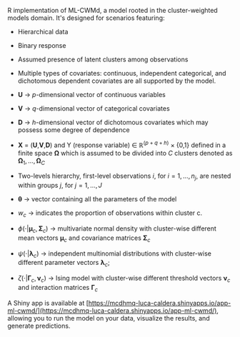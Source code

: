 R implementation of ML-CWMd, a model rooted in the cluster-weighted models domain. It's designed for scenarios featuring:

- Hierarchical data
- Binary response
- Assumed presence of latent clusters among observations
- Multiple types of covariates: continuous, independent categorical, and dichotomous dependent covariates are all supported by the model.

- **U** $\rightarrow$ $p$-dimensional vector of continuous variables
- **V** $\rightarrow$ $q$-dimensional vector of categorical covariates
- **D** $\rightarrow$ $h$-dimensional vector of dichotomous covariates which may possess some degree of dependence
- **X** = (**U**,**V**,**D**) and Y (response variable) $\in$ $\mathbb{R}^{(p + q + h)}$ × {0,1} defined in a finite space $\boldsymbol{\Omega}$ which is assumed to be divided into $C$ clusters denoted as $\boldsymbol{\Omega}_1,\dots, \boldsymbol{\Omega}_C$
- Two-levels hierarchy, first-level observations $i$, for $i = 1, \dots, n_j$, are nested within groups $j$, for $j = 1, \dots, J$ 

- $\boldsymbol{\theta}$ $\rightarrow$ vector containing all the parameters of the model 
- $w_c$ $\rightarrow$ indicates the proportion of observations within cluster c. 
- $\phi(\cdot|\boldsymbol{\mu}_c,\boldsymbol{\Sigma}_c)$ $\rightarrow$ multivariate normal density with cluster-wise different mean vectors $\boldsymbol{\mu}_c$ and covariance matrices $\boldsymbol{\Sigma}_c$
- $\psi(\cdot|\boldsymbol{\lambda}_c)$ $\rightarrow$ independent multinomial distributions with cluster-wise different parameter vectors $\boldsymbol{\lambda}_c$; 
- $\zeta(\cdot| \boldsymbol{\Gamma}_c,\boldsymbol{\nu}_c)$ $\rightarrow$ Ising model with cluster-wise different threshold vectors $\boldsymbol{\nu}_c$ and interaction matrices $\boldsymbol{\Gamma}_c$

A Shiny app is available at [https://mcdhmq-luca-caldera.shinyapps.io/app-ml-cwmd/](https://mcdhmq-luca-caldera.shinyapps.io/app-ml-cwmd/), allowing you to run the model on your data, visualize the results, and generate predictions.
